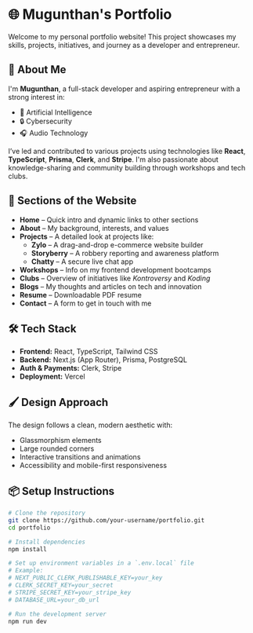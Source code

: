 # 🌐 Mugunthan's Portfolio

Welcome to my personal portfolio website! This project showcases my skills, projects, initiatives, and journey as a developer and entrepreneur.

## 🚀 About Me

I'm **Mugunthan**, a full-stack developer and aspiring entrepreneur with a strong interest in:
- 🤖 Artificial Intelligence
- 🔒 Cybersecurity
- 🎧 Audio Technology

I’ve led and contributed to various projects using technologies like **React**, **TypeScript**, **Prisma**, **Clerk**, and **Stripe**. I'm also passionate about knowledge-sharing and community building through workshops and tech clubs.

## 📁 Sections of the Website

- **Home** – Quick intro and dynamic links to other sections
- **About** – My background, interests, and values
- **Projects** – A detailed look at projects like:
  - **Zylo** – A drag-and-drop e-commerce website builder
  - **Storyberry** – A robbery reporting and awareness platform
  - **Chatty** – A secure live chat app
- **Workshops** – Info on my frontend development bootcamps
- **Clubs** – Overview of initiatives like *Kontroversy* and *Koding*
- **Blogs** – My thoughts and articles on tech and innovation
- **Resume** – Downloadable PDF resume
- **Contact** – A form to get in touch with me

## 🛠️ Tech Stack

- **Frontend:** React, TypeScript, Tailwind CSS
- **Backend:** Next.js (App Router), Prisma, PostgreSQL
- **Auth & Payments:** Clerk, Stripe
- **Deployment:** Vercel

## 🖌️ Design Approach

The design follows a clean, modern aesthetic with:
- Glassmorphism elements
- Large rounded corners
- Interactive transitions and animations
- Accessibility and mobile-first responsiveness

## 📦 Setup Instructions

```bash
# Clone the repository
git clone https://github.com/your-username/portfolio.git
cd portfolio

# Install dependencies
npm install

# Set up environment variables in a `.env.local` file
# Example:
# NEXT_PUBLIC_CLERK_PUBLISHABLE_KEY=your_key
# CLERK_SECRET_KEY=your_secret
# STRIPE_SECRET_KEY=your_stripe_key
# DATABASE_URL=your_db_url

# Run the development server
npm run dev
